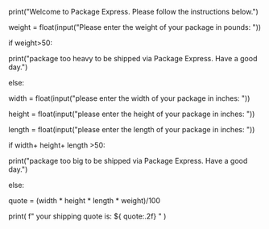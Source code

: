print("Welcome to Package Express. Please follow the instructions below.")

weight = float(input("Please enter the weight of your package in pounds:  "))

if weight>50:

print("package too heavy to be shipped via Package Express. Have a good day.")

else:

width = float(input("please enter the width of your package in inches: "))

height = float(input("please enter the height of your package in inches: "))

length = float(input("please enter the length of your package in inches: "))

if width+ height+ length >50:

print("package too big to be shipped via Package Express. Have a good day.")

else:

quote = (width * height * length * weight)/100

print( f" your shipping quote is: ${ quote:.2f} " )



 
